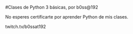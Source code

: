 #Clases de Python 3 básicas, por b0ss@192

No esperes certificarte por aprender Python de mis clases. 

twitch.tv/b0ssat192
